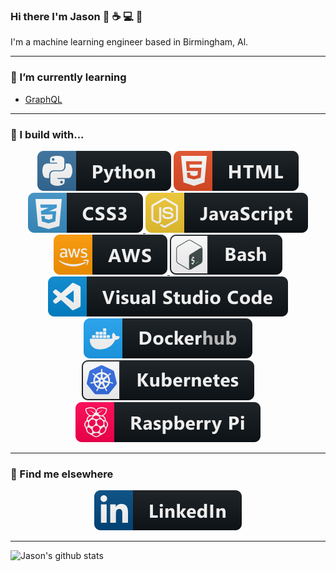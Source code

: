 ### Hi there I'm Jason :robot: :coffee: :computer: :tada:


I'm a machine learning engineer based in Birmingham, Al.
<hr>

### 🌱 I’m currently learning

- [GraphQL](https://graphql.org/)
<hr>

### 🚧 I build with...
<p align="center">
    <a href="https://www.python.org/">
      <img src="./svg/dev/languages/python.svg" alt="example badge" style="vertical-align:top margin:6px 4px">
    </a>
    <a href="https://developer.mozilla.org/en-US/docs/Web/HTML">
      <img src="./svg/dev/languages/html.svg" alt="example badge" style="vertical-align:top margin:6px 4px">
    </a>
    <a href="https://developer.mozilla.org/en-US/docs/Web/CSS">
      <img src="./svg/dev/languages/css3.svg" alt="example badge" style="vertical-align:top margin:6px 4px">
    </a>
    <a href="https://developer.mozilla.org/en-US/docs/Web/JavaScript">
      <img src="./svg/dev/languages/js.svg" alt="example badge" style="vertical-align:top margin:6px 4px">
    </a>
    <a href="https://aws.amazon.com/">
      <img src="./svg/dev/services/aws.svg" alt="example badge" style="vertical-align:top margin:6px 4px">
    </a>
    <a href="https://www.gnu.org/software/bash/">
      <img src="./svg/dev/tools/bash.svg" alt="example badge" style="vertical-align:top margin:6px 4px">
    </a>
    <a href="https://code.visualstudio.com/">
      <img src="./svg/dev/tools/visualstudio_code.svg" alt="example badge" style="vertical-align:top margin:6px 4px">
    </a>
    <a href="https://www.docker.com/">
      <img src="./svg/dev/services/dockerhub.svg" alt="example badge" style="vertical-align:top margin:6px 4px">
    </a>
    <a href="https://kubernetes.io/">
      <img src="./svg/dev/services/kubernetes.svg" alt="example badge" style="vertical-align:top margin:6px 4px">
    </a>
    <a href="https://www.raspberrypi.org/">
      <img src="./svg/devices/raspberrypi.svg" alt="example badge" style="vertical-align:top margin:6px 4px">
    </a>
</p>

<hr>

### 📢 Find me elsewhere
<p align="center">
  <a href="https://www.linkedin.com/in/data-jason/">
    <img src="./svg/social/linkedin.svg" alt="example badge" style="vertical-align:top margin:6px 4px">
  </a>  
</p>
<hr>

![Jason's github stats](https://github-readme-stats.vercel.app/api?username=jmeisele&show_icons=true&theme=dark)
